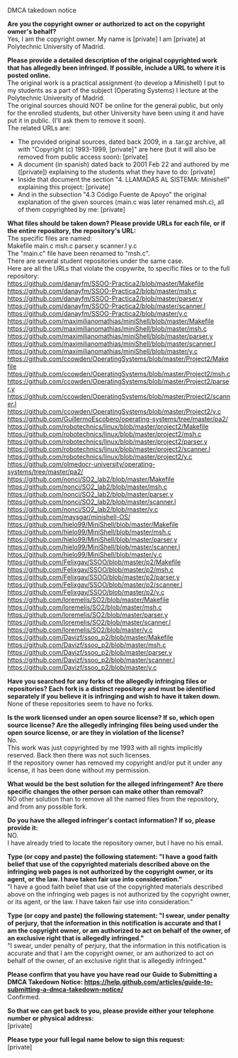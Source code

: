 DMCA takedown notice     
     
**Are you the copyright owner or authorized to act on the copyright owner's behalf?**     
Yes, I am the copyright owner. My name is [private] I am [private] at Polytechnic University of Madrid.     
     
**Please provide a detailed description of the original copyrighted work that has allegedly been infringed. If possible, include a URL to where it is posted online.**     
The original work is a practical assignment (to develop a Minishell) I put to my students as a part of the subject (Operating Systems) I lecture at the Polytechnic University of Madrid.     
The original sources should NOT be online for the general public, but only for the enrolled students, but other University have been using it and have put it in public. (I'll ask them to remove it soon).     
The related URLs are:     
  * The provided original sources, dated back 2009, in a .tar.gz archive, all with "Copyright (c) 1993-1999, [private]" are here (but it will also be removed from public access soon):    [private] 
  * A document (in spanish) dated back to 2001 Feb 22 and authored by me ([private]) explaining to the students what they have to do:    [private]   
  * Inside that document the section "4. LLAMADAS AL SISTEMA: Minishell" explaining this project: [private]     
  * And in the subsection "4.3 Código Fuente de Apoyo" the original explanation of the given sources (main.c was later renamed msh.c), all of them copyrighted by me: [private]     
     
**What files should be taken down? Please provide URLs for each file, or if the entire repository, the repository's URL:**     
The specific files are named:     
    Makefile   main.c   msh.c   parser.y   scanner.l   y.c        
The "main.c" file have been renamed to "msh.c".     
There are several student repositories under the same case.     
Here are all the URLs that violate the copywrite, to specific files or to the full repository:     
https://github.com/danayfm/SSOO-Practica2/blob/master/Makefile     
https://github.com/danayfm/SSOO-Practica2/blob/master/msh.c     
https://github.com/danayfm/SSOO-Practica2/blob/master/parser.y     
https://github.com/danayfm/SSOO-Practica2/blob/master/scanner.l     
https://github.com/danayfm/SSOO-Practica2/blob/master/y.c     
https://github.com/maximilianomathias/miniShell/blob/master/Makefile     
https://github.com/maximilianomathias/miniShell/blob/master/msh.c     
https://github.com/maximilianomathias/miniShell/blob/master/parser.y     
https://github.com/maximilianomathias/miniShell/blob/master/scanner.l     
https://github.com/maximilianomathias/miniShell/blob/master/y.c     
https://github.com/ccowden/OperatingSystems/blob/master/Project2/Makefile     
https://github.com/ccowden/OperatingSystems/blob/master/Project2/msh.c     
https://github.com/ccowden/OperatingSystems/blob/master/Project2/parser.y     
https://github.com/ccowden/OperatingSystems/blob/master/Project2/scanner.l     
https://github.com/ccowden/OperatingSystems/blob/master/Project2/y.c     
https://github.com/GuillermoEscobero/operating-systems/tree/master/pa2/     
https://github.com/robotechnics/linux/blob/master/project2/Makefile     
https://github.com/robotechnics/linux/blob/master/project2/msh.c     
https://github.com/robotechnics/linux/blob/master/project2/parser.y     
https://github.com/robotechnics/linux/blob/master/project2/scanner.l     
https://github.com/robotechnics/linux/blob/master/project2/y.c     
https://github.com/olmedocr-university/operating-systems/tree/master/pa2/     
https://github.com/nonci/SO2_lab2/blob/master/Makefile     
https://github.com/nonci/SO2_lab2/blob/master/msh.c     
https://github.com/nonci/SO2_lab2/blob/master/parser.y     
https://github.com/nonci/SO2_lab2/blob/master/scanner.l     
https://github.com/nonci/SO2_lab2/blob/master/y.c     
https://github.com/maysgar/minishell-OS/     
https://github.com/hielo99/MiniShell/blob/master/Makefile     
https://github.com/hielo99/MiniShell/blob/master/msh.c     
https://github.com/hielo99/MiniShell/blob/master/parser.y     
https://github.com/hielo99/MiniShell/blob/master/scanner.l     
https://github.com/hielo99/MiniShell/blob/master/y.c     
https://github.com/Felixgav/SSOO/blob/master/p2/Makefile     
https://github.com/Felixgav/SSOO/blob/master/p2/msh.c     
https://github.com/Felixgav/SSOO/blob/master/p2/parser.y     
https://github.com/Felixgav/SSOO/blob/master/p2/scanner.l     
https://github.com/Felixgav/SSOO/blob/master/p2/y.c     
https://github.com/loremelis/SO2/blob/master/Makefile     
https://github.com/loremelis/SO2/blob/master/msh.c     
https://github.com/loremelis/SO2/blob/master/parser.y     
https://github.com/loremelis/SO2/blob/master/scanner.l     
https://github.com/loremelis/SO2/blob/master/y.c     
https://github.com/Davizf/ssoo_p2/blob/master/Makefile     
https://github.com/Davizf/ssoo_p2/blob/master/msh.c     
https://github.com/Davizf/ssoo_p2/blob/master/parser.y     
https://github.com/Davizf/ssoo_p2/blob/master/scanner.l     
https://github.com/Davizf/ssoo_p2/blob/master/y.c     
     
**Have you searched for any forks of the allegedly infringing files or repositories? Each fork is a distinct repository and must be identified separately if you believe it is infringing and wish to have it taken down.**     
None of these repositories seem to have no forks.     
     
**Is the work licensed under an open source license? If so, which open source license? Are the allegedly infringing files being used under the open source license, or are they in violation of the license?**     
No.     
This work was just copyrighted by me 1993 with all rights implicitly reserved. Back then there was not such licenses.     
If the repository owner has removed my copyright and/or put it under any license, it has been done without my permission.     
     
**What would be the best solution for the alleged infringement? Are there specific changes the other person can make other than removal?**     
NO other solution than to remove all the named files from the repository, and from any possible fork.     
     
**Do you have the alleged infringer's contact information? If so, please provide it:**     
NO.     
I have already tried to locate the repository owner, but I have no his email.     
     
     
**Type (or copy and paste) the following statement: "I have a good faith belief that use of the copyrighted materials described above on the infringing web pages is not authorized by the copyright owner, or its agent, or the law. I have taken fair use into consideration."**     
"I have a good faith belief that use of the copyrighted materials described above on the infringing web pages is not authorized by the copyright owner, or its agent, or the law. I have taken fair use into consideration."     
     
**Type (or copy and paste) the following statement: "I swear, under penalty of perjury, that the information in this notification is accurate and that I am the copyright owner, or am authorized to act on behalf of the owner, of an exclusive right that is allegedly infringed."**     
"I swear, under penalty of perjury, that the information in this notification is accurate and that I am the copyright owner, or am authorized to act on behalf of the owner, of an exclusive right that is allegedly infringed."     
     
**Please confirm that you have you have read our Guide to Submitting a DMCA Takedown Notice: https://help.github.com/articles/guide-to-submitting-a-dmca-takedown-notice/**     
Confirmed.     
     
**So that we can get back to you, please provide either your telephone number or physical address:**     
[private]  
     
**Please type your full legal name below to sign this request:**     
[private]  
     
